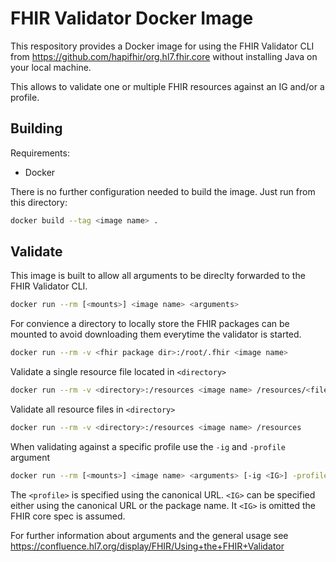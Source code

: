 # FHIR Validator Docker Image

This respository provides a Docker image for using the FHIR Validator CLI from https://github.com/hapifhir/org.hl7.fhir.core without installing Java on your local machine.

This allows to validate one or multiple FHIR resources against an IG and/or a profile.

## Building

Requirements:

* Docker

There is no further configuration needed to build the image. Just run from this directory:

```bash
docker build --tag <image name> .
```

## Validate

This image is built to allow all arguments to be direclty forwarded to the FHIR Validator CLI.

```bash
docker run --rm [<mounts>] <image name> <arguments>
```

For convience a directory to locally store the FHIR packages can be mounted to avoid downloading them everytime the validator is started.

```bash
docker run --rm -v <fhir package dir>:/root/.fhir <image name>
```

Validate a single resource file located in `<directory>`

```bash
docker run --rm -v <directory>:/resources <image name> /resources/<file name>
```
Validate all resource files in `<directory>`

```bash
docker run --rm -v <directory>:/resources <image name> /resources
```
When validating against a specific profile use the `-ig` and `-profile` argument

```bash
docker run --rm [<mounts>] <image name> <arguments> [-ig <IG>] -profile <profile>
```
The `<profile>` is specified using the canonical URL. `<IG>` can be specified either using the canonical URL or the package name. It `<IG>` is omitted the FHIR core spec is assumed.

For further information about arguments and the general usage see https://confluence.hl7.org/display/FHIR/Using+the+FHIR+Validator
